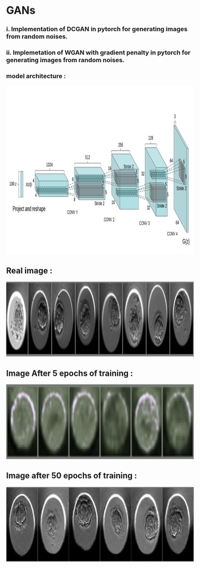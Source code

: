 # GANs
### i. Implementation of DCGAN in pytorch for generating images from random noises.
### ii. Implemetation of WGAN with gradient penalty in pytorch for generating images from random noises.

### model architecture : 
<img height="450em" width="750" src="assets/gan_model.png"/>

## Real image : 
<img height="200em" width="800" src="assets/real.png"/>

## Image After 5 epochs of  training : 
<img height="200em" width="800" src="assets/20_epoch.png"/>

## Image after 50 epochs of training : 
<img height="200em" width="800" src="assets/fake01.png"/>

